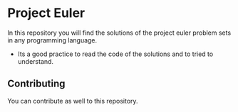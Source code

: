 # Project Euler  

In this repository you will find the solutions of the project euler problem sets in any programming language.  

* Its a good practice to read the code of the solutions and to tried to understand.   

## Contributing  

You can contribute as well to this repository.  
